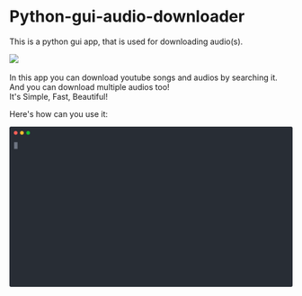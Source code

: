 # Python-gui-audio-downloader
This is a python gui app, that is used for downloading audio(s).

![](https://img.shields.io/badge/Release-v1.0.1-greeny.svg)

In this app you can download youtube songs and audios by searching it.
And you can download multiple audios too!<br>
It's Simple, Fast, Beautiful!

Here's how can you use it:

<p align="center">
  <img width="600" src="https://raw.githubusercontent.com/xvishaldongre/you-dl/master/demo.svg?sanitize=true">
</p>
